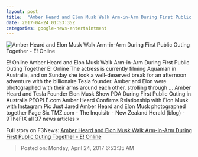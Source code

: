 ```yaml
---
layout: post
title:  "Amber Heard and Elon Musk Walk Arm-in-Arm During First Public Outing Together - E! Online"
date: 2017-04-24 01:53:35Z
categories: google-news-entertaintment
---
```


![Amber Heard and Elon Musk Walk Arm-in-Arm During First Public Outing Together - E! Online](http://akns-images.eonline.com/eol_images/Entire_Site/2017323/rs_600x600-170423175605-600.Amber-Heard-Elon-Musk-Australia.kg.042317.jpg?downsize=450:*&crop=450:350;left,top)

E! Online Amber Heard and Elon Musk Walk Arm-in-Arm During First Public Outing Together E! Online The actress is currently filming Aquaman in Australia, and on Sunday she took a well-deserved break for an afternoon adventure with the billionaire Tesla founder. Amber and Elon were photographed with their arms around each other, strolling through ... Amber Heard and Tesla Founder Elon Musk Show PDA During First Public Outing in Australia PEOPLE.com Amber Heard Confirms Relationship with Elon Musk with Instagram Pic Just Jared Amber Heard and Elon Musk photographed together Page Six TMZ.com - The Inquisitr - New Zealand Herald (blog) - 9TheFIX all 37 news articles »


Full story on F3News: [Amber Heard and Elon Musk Walk Arm-in-Arm During First Public Outing Together - E! Online](http://www.f3nws.com/n/UgMjv)

> Posted on: Monday, April 24, 2017 6:53:35 AM
